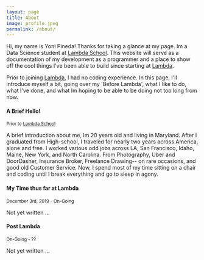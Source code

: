 ```yaml
---
layout: page
title: About
image: profile.jpeg
permalink: /about/
---
```


Hi, my name is Yoni Pineda! Thanks for taking a glance at my page. Im a Data Science student at [Lambda School](https://lambdaschool.com/). This website will serve as a documentation of my development as a programmer and a place to show off the cool things I've been able to build since starting at [Lambda](https://lambdaschool.com/).

Prior to joining [Lambda](https://lambdaschool.com/), I had no coding experience. In this page, I'll introduce myself a bit, going over my 'Before Lambda', what I like to do, what I've done, and what Im hoping to be able to be doing not too long from now.

#### A Brief Hello!
<small>Prior to [Lambda School](https://lambdaschool.com/)</small>

A brief introduction about me, Im 20 years old and living in Maryland. After I graduated from High-school, I traveled for nearly two years across America, alone and free. I worked various odd jobs across LA, San Francisco, Idaho, Maine, New York, and North Carolina. From Photography, Uber and DoorDasher, Insurance Broker, Freelance Drawing-- on rare occasions, and good old Customer Service. Now, I spend most of my time sitting on a chair and coding until I break everything and go to sleep in agony.

#### My Time thus far at Lambda
<small> December 3rd, 2019 - On-Going</small>

Not yet written ...

#### Post Lambda
<small>On-Going - ??</small>

Not yet written ...
